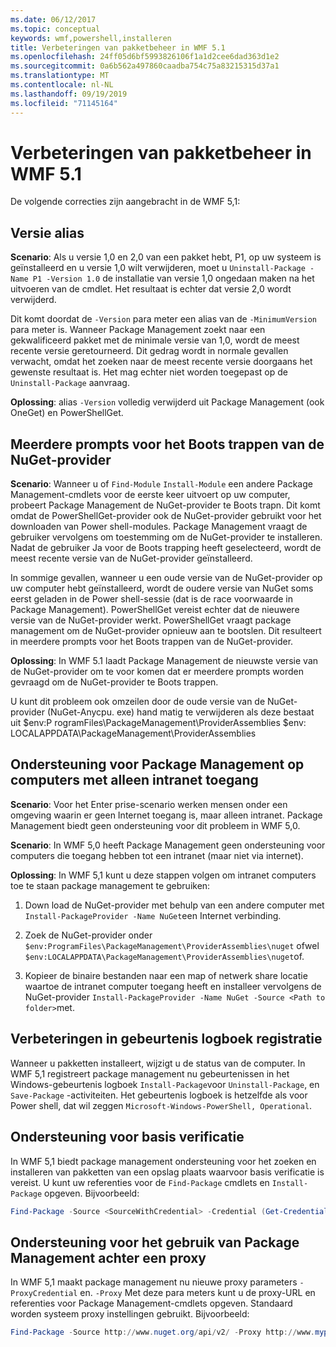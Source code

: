```yaml
---
ms.date: 06/12/2017
ms.topic: conceptual
keywords: wmf,powershell,installeren
title: Verbeteringen van pakketbeheer in WMF 5.1
ms.openlocfilehash: 24ff05d6bf5993826106f1a1d2cee6dad363d1e2
ms.sourcegitcommit: 0a6b562a497860caadba754c75a83215315d37a1
ms.translationtype: MT
ms.contentlocale: nl-NL
ms.lasthandoff: 09/19/2019
ms.locfileid: "71145164"
---
```

# <a name="improvements-to-package-management-in-wmf-51"></a>Verbeteringen van pakketbeheer in WMF 5.1

De volgende correcties zijn aangebracht in de WMF 5,1:

## <a name="version-alias"></a>Versie alias

**Scenario**: Als u versie 1,0 en 2,0 van een pakket hebt, P1, op uw systeem is geïnstalleerd en u versie 1,0 wilt verwijderen, moet u `Uninstall-Package -Name P1 -Version 1.0` de installatie van versie 1,0 ongedaan maken na het uitvoeren van de cmdlet. Het resultaat is echter dat versie 2,0 wordt verwijderd.

Dit komt doordat de `-Version` para meter een alias van de `-MinimumVersion` para meter is. Wanneer Package Management zoekt naar een gekwalificeerd pakket met de minimale versie van 1,0, wordt de meest recente versie geretourneerd. Dit gedrag wordt in normale gevallen verwacht, omdat het zoeken naar de meest recente versie doorgaans het gewenste resultaat is. Het mag echter niet worden toegepast op de `Uninstall-Package` aanvraag.

**Oplossing**: alias `-Version` volledig verwijderd uit Package Management (ook OneGet) en PowerShellGet.

## <a name="multiple-prompts-for-bootstrapping-the-nuget-provider"></a>Meerdere prompts voor het Boots trappen van de NuGet-provider

**Scenario**: Wanneer u of `Find-Module` `Install-Module` een andere Package Management-cmdlets voor de eerste keer uitvoert op uw computer, probeert Package Management de NuGet-provider te Boots trapn. Dit komt omdat de PowerShellGet-provider ook de NuGet-provider gebruikt voor het downloaden van Power shell-modules.
Package Management vraagt de gebruiker vervolgens om toestemming om de NuGet-provider te installeren. Nadat de gebruiker Ja voor de Boots trapping heeft geselecteerd, wordt de meest recente versie van de NuGet-provider geïnstalleerd.

In sommige gevallen, wanneer u een oude versie van de NuGet-provider op uw computer hebt geïnstalleerd, wordt de oudere versie van NuGet soms eerst geladen in de Power shell-sessie (dat is de race voorwaarde in Package Management). PowerShellGet vereist echter dat de nieuwere versie van de NuGet-provider werkt. PowerShellGet vraagt package management om de NuGet-provider opnieuw aan te bootslen.
Dit resulteert in meerdere prompts voor het Boots trappen van de NuGet-provider.

**Oplossing**: In WMF 5.1 laadt Package Management de nieuwste versie van de NuGet-provider om te voor komen dat er meerdere prompts worden gevraagd om de NuGet-provider te Boots trappen.

U kunt dit probleem ook omzeilen door de oude versie van de NuGet-provider (NuGet-Anycpu. exe) hand matig te verwijderen als deze bestaat uit $env:P rogramFiles\PackageManagement\ProviderAssemblies $env: LOCALAPPDATA\PackageManagement\ProviderAssemblies

## <a name="support-for-packagemanagement-on-computers-with-intranet-access-only"></a>Ondersteuning voor Package Management op computers met alleen intranet toegang

**Scenario**: Voor het Enter prise-scenario werken mensen onder een omgeving waarin er geen Internet toegang is, maar alleen intranet. Package Management biedt geen ondersteuning voor dit probleem in WMF 5,0.

**Scenario**: In WMF 5,0 heeft Package Management geen ondersteuning voor computers die toegang hebben tot een intranet (maar niet via internet).

**Oplossing**: In WMF 5,1 kunt u deze stappen volgen om intranet computers toe te staan package management te gebruiken:

1. Down load de NuGet-provider met behulp van een andere computer met `Install-PackageProvider -Name NuGet`een Internet verbinding.

2. Zoek de NuGet-provider onder `$env:ProgramFiles\PackageManagement\ProviderAssemblies\nuget` ofwel `$env:LOCALAPPDATA\PackageManagement\ProviderAssemblies\nuget`of.

3. Kopieer de binaire bestanden naar een map of netwerk share locatie waartoe de intranet computer toegang heeft en installeer vervolgens de NuGet-provider `Install-PackageProvider -Name NuGet -Source <Path to folder>`met.


## <a name="event-logging-improvements"></a>Verbeteringen in gebeurtenis logboek registratie

Wanneer u pakketten installeert, wijzigt u de status van de computer. In WMF 5,1 registreert package management nu gebeurtenissen in het Windows-gebeurtenis logboek `Install-Package`voor `Uninstall-Package`, en `Save-Package` -activiteiten. Het gebeurtenis logboek is hetzelfde als voor Power shell, dat wil zeggen `Microsoft-Windows-PowerShell, Operational`.

## <a name="support-for-basic-authentication"></a>Ondersteuning voor basis verificatie

In WMF 5,1 biedt package management ondersteuning voor het zoeken en installeren van pakketten van een opslag plaats waarvoor basis verificatie is vereist. U kunt uw referenties voor de `Find-Package` cmdlets en `Install-Package` opgeven. Bijvoorbeeld:

```powershell
Find-Package -Source <SourceWithCredential> -Credential (Get-Credential)
```

## <a name="support-for-using-packagemanagement-behind-a-proxy"></a>Ondersteuning voor het gebruik van Package Management achter een proxy

In WMF 5,1 maakt package management nu nieuwe proxy parameters `-ProxyCredential` en. `-Proxy` Met deze para meters kunt u de proxy-URL en referenties voor Package Management-cmdlets opgeven. Standaard worden systeem proxy instellingen gebruikt. Bijvoorbeeld:

```powershell
Find-Package -Source http://www.nuget.org/api/v2/ -Proxy http://www.myproxyserver.com -ProxyCredential (Get-Credential)
```

